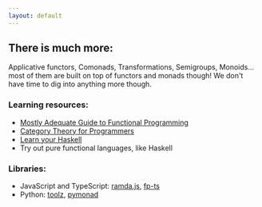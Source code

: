 ```yaml
---
layout: default
---
```

<v-click>

## There is much more:

Applicative functors, Comonads, Transformations, Semigroups, Monoids...  most of them are built on top of functors and monads though! We don't have time to dig into anything more though.
</v-click>
<div class="my-8"></div>
<v-click>

### Learning resources:

- [Mostly Adequate Guide to Functional Programming](https://mostly-adequate.gitbook.io/mostly-adequate-guide/)
- [Category Theory for Programmers](https://github.com/hmemcpy/milewski-ctfp-pdf/releases/download/v1.3.0/category-theory-for-programmers.pdf)
- [Learn your Haskell](http://learnyouahaskell.com/)
- Try out pure functional languages, like Haskell
</v-click>
<div class="my-8"></div>
<v-click>

### Libraries:

- JavaScript and TypeScript: [ramda.js](https://ramdajs.com/), [fp-ts](https://github.com/gcanti/fp-ts)
- Python: [toolz](https://github.com/pytoolz/toolz), [pymonad](https://github.com/jasondelaat/pymonad)
</v-click>
